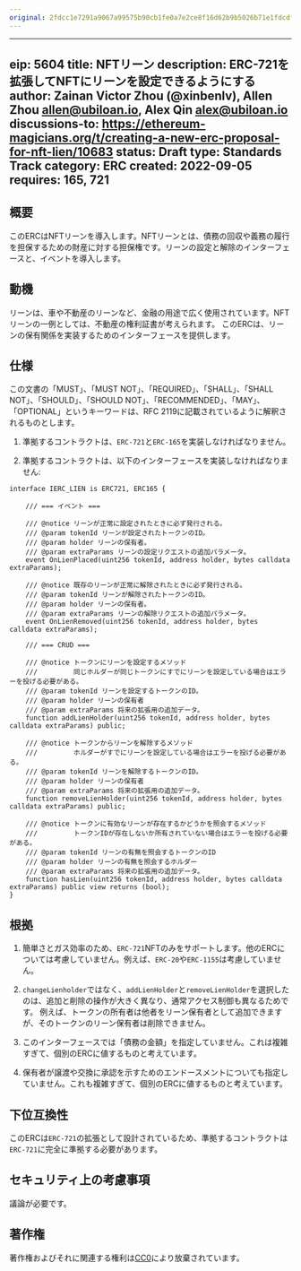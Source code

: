 ```yaml
---
original: 2fdcc1e7291a9067a99575b90cb1fe0a7e2ce8f16d62b9b5026b71e1fdcdfe81
---
```


---
eip: 5604
title: NFTリーン
description: ERC-721を拡張してNFTにリーンを設定できるようにする
author: Zainan Victor Zhou (@xinbenlv), Allen Zhou <allen@ubiloan.io>, Alex Qin <alex@ubiloan.io>
discussions-to: https://ethereum-magicians.org/t/creating-a-new-erc-proposal-for-nft-lien/10683
status: Draft
type: Standards Track
category: ERC
created: 2022-09-05
requires: 165, 721
---

## 概要

このERCはNFTリーンを導入します。NFTリーンとは、債務の回収や義務の履行を担保するための財産に対する担保権です。リーンの設定と解除のインターフェースと、イベントを導入します。

## 動機

リーンは、車や不動産のリーンなど、金融の用途で広く使用されています。NFTリーンの一例としては、不動産の権利証書が考えられます。
このERCは、リーンの保有関係を実装するためのインターフェースを提供します。

## 仕様

この文書の「MUST」、「MUST NOT」、「REQUIRED」、「SHALL」、「SHALL NOT」、「SHOULD」、「SHOULD NOT」、「RECOMMENDED」、「MAY」、「OPTIONAL」というキーワードは、RFC 2119に記載されているように解釈されるものとします。

1. 準拠するコントラクトは、`ERC-721`と`ERC-165`を実装しなければなりません。

2. 準拠するコントラクトは、以下のインターフェースを実装しなければなりません:

```solidity
interface IERC_LIEN is ERC721, ERC165 {

    /// === イベント ===

    /// @notice リーンが正常に設定されたときに必ず発行される。
    /// @param tokenId リーンが設定されたトークンのID。
    /// @param holder リーンの保有者。
    /// @param extraParams リーンの設定リクエストの追加パラメータ。
    event OnLienPlaced(uint256 tokenId, address holder, bytes calldata extraParams);

    /// @notice 既存のリーンが正常に解除されたときに必ず発行される。
    /// @param tokenId リーンが解除されたトークンのID。
    /// @param holder リーンの保有者。
    /// @param extraParams リーンの解除リクエストの追加パラメータ。
    event OnLienRemoved(uint256 tokenId, address holder, bytes calldata extraParams);

    /// === CRUD ===

    /// @notice トークンにリーンを設定するメソッド
    ///         同じホルダーが同じトークンにすでにリーンを設定している場合はエラーを投げる必要がある。
    /// @param tokenId リーンを設定するトークンのID。
    /// @param holder リーンの保有者
    /// @param extraParams 将来の拡張用の追加データ。
    function addLienHolder(uint256 tokenId, address holder, bytes calldata extraParams) public;

    /// @notice トークンからリーンを解除するメソッド
    ///         ホルダーがすでにリーンを設定している場合はエラーを投げる必要がある。
    /// @param tokenId リーンを解除するトークンのID。
    /// @param holder リーンの保有者
    /// @param extraParams 将来の拡張用の追加データ。
    function removeLienHolder(uint256 tokenId, address holder, bytes calldata extraParams) public;

    /// @notice トークンに有効なリーンが存在するかどうかを照会するメソッド
    ///         トークンIDが存在しないか所有されていない場合はエラーを投げる必要がある。
    /// @param tokenId リーンの有無を照会するトークンのID
    /// @param holder リーンの有無を照会するホルダー
    /// @param extraParams 将来の拡張用の追加データ。
    function hasLien(uint256 tokenId, address holder, bytes calldata extraParams) public view returns (bool);
}
```

## 根拠

1. 簡単さとガス効率のため、`ERC-721`NFTのみをサポートします。他のERCについては考慮していません。例えば、`ERC-20`や`ERC-1155`は考慮していません。

2. `changeLienholder`ではなく、`addLienHolder`と`removeLienHolder`を選択したのは、追加と削除の操作が大きく異なり、通常アクセス制御も異なるためです。
例えば、トークンの所有者は他者をリーン保有者として追加できますが、そのトークンのリーン保有者は削除できません。

3. このインターフェースでは「債務の金額」を指定していません。これは複雑すぎて、個別のERCに値するものと考えています。

4. 保有者が譲渡や交換に承認を示すためのエンドースメントについても指定していません。これも複雑すぎて、個別のERCに値するものと考えています。

## 下位互換性

このERCは`ERC-721`の拡張として設計されているため、準拠するコントラクトは`ERC-721`に完全に準拠する必要があります。

## セキュリティ上の考慮事項

議論が必要です。

## 著作権

著作権およびそれに関連する権利は[CC0](../LICENSE.md)により放棄されています。